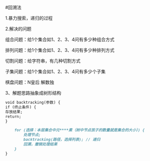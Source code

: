 
#回溯法

1.暴力搜索，递归的过程

2.解决的问题

组合问题：给1个集合如1、2、3、4问有多少种组合方式

排列问题：给1个集合如1、2、3、4问有多少种排列方式

切割问题：给字符串，有几种切割方式

子集问题：给1个集合如1、2、3、4问有多少个子集

棋盘问题：N皇后 解数独

3、解题思路抽象成树形结构

```markdown
void backtracking(参数) {
if (终止条件) {
存放结果;
return;
}

    for (选择：本层集合中元****素（树中节点孩子的数量就是集合的大小）) {
        处理节点;
        backtracking(路径，选择列表); // 递归
        回溯，撤销处理结果
    }
}
```

